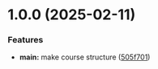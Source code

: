 # 1.0.0 (2025-02-11)


### Features

* **main:** make course structure ([505f701](https://github.com/tssokolova/os-intro/commit/505f7019c5ebecf03ca134cb5bbfac5d71ebd15f))



